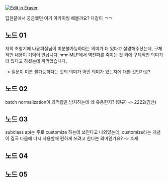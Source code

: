 <p><a target="_blank" href="https://app.eraser.io/workspace/Qt07yUo7CrWs1msnek4z" id="edit-in-eraser-github-link"><img alt="Edit in Eraser" src="https://firebasestorage.googleapis.com/v0/b/second-petal-295822.appspot.com/o/images%2Fgithub%2FOpen%20in%20Eraser.svg?alt=media&amp;token=968381c8-a7e7-472a-8ed6-4a6626da5501"></a></p>

딥한끝에서 궁금했던 여기 아카이빙 해볼까요? 다같이 ㄱㄱ



## 노드 01
저희 초창기에 나융퍼실님이 미분불가능하다는 의미가 더 있다고 설명해주셨는데, 구체적인 내용이 기억이 안납니다. ㅠㅠ MLP에서 역전파를 죽이는 것 외에 구체적인 의미가 더 있다고 하셨는데 까먹었습니다.  

-> 질문이 미분 불가능하다는 것의 의미가 어떤 의미가 있는지에 대한 것인가요?



## 노드 02
batch normalization이 과적합을 방지하는데 왜 유용한지?  (민규)  -> 2222(김산)



## 노드 03
subclass api는 주로 customize 하는데 쓰인다고 나와있는데, customize라는 개념이 결국 다음에 다시 사용할때 편하게 쓰려고 한다는 의미인가요? -> 호재



## 노드 04






## 노드 05



<!--- Eraser file: https://app.eraser.io/workspace/Qt07yUo7CrWs1msnek4z --->